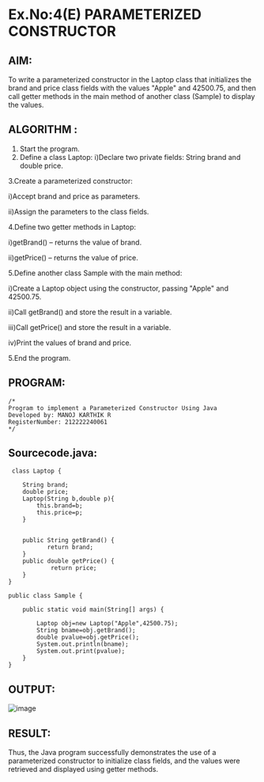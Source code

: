 
# Ex.No:4(E)  PARAMETERIZED CONSTRUCTOR
## AIM:
To write a parameterized constructor in the Laptop class that initializes the brand and price class fields with the values "Apple" and 42500.75, and then call getter methods in the main method of another class (Sample) to display the values.

## ALGORITHM :

1.	Start the program.
2.	Define a class Laptop:
i)Declare two private fields: String brand and double price.

3.Create a parameterized constructor:

i)Accept brand and price as parameters.

ii)Assign the parameters to the class fields.

4.Define two getter methods in Laptop:

i)getBrand() – returns the value of brand.

ii)getPrice() – returns the value of price.

5.Define another class Sample with the main method:

i)Create a Laptop object using the constructor, passing "Apple" and 42500.75.

ii)Call getBrand() and store the result in a variable.

iii)Call getPrice() and store the result in a variable.

iv)Print the values of brand and price.

5.End the program.

## PROGRAM:
 ```
/*
Program to implement a Parameterized Constructor Using Java
Developed by: MANOJ KARTHIK R
RegisterNumber: 212222240061 
*/
```

## Sourcecode.java:

```
 class Laptop {

	String brand;
	double price;
    Laptop(String b,double p){
        this.brand=b;
        this.price=p;
    }
	
	
	public String getBrand() {
           return brand;
	}
	public double getPrice() {
	        return price;
	}
}

public class Sample {
	
	public static void main(String[] args) {

		Laptop obj=new Laptop("Apple",42500.75);
		String bname=obj.getBrand();
		double pvalue=obj.getPrice();
		System.out.println(bname);
		System.out.print(pvalue);
	}
}
```

## OUTPUT:

![image](https://github.com/user-attachments/assets/c1082fd0-27d8-4213-9e0c-8fd4b63934e5)


## RESULT:
Thus, the Java program successfully demonstrates the use of a parameterized constructor to initialize class fields, and the values were retrieved and displayed using getter methods.

 


